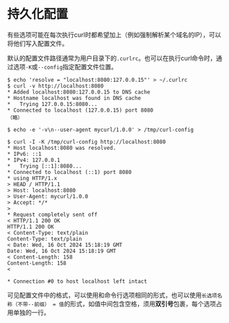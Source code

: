 # 持久化配置

有些选项可能在每次执行curl时都希望加上（例如强制解析某个域名的IP），可以将他们写入配置文件。

默认的配置文件路径通常为用户目录下的`.curlrc`。也可以在执行curl命令时，通过选项`-K`或`--config`指定配置文件位置。

```shell
$ echo 'resolve = "localhost:8080:127.0.0.15"' > ~/.curlrc
$ curl -v http://localhost:8080
* Added localhost:8080:127.0.0.15 to DNS cache
* Hostname localhost was found in DNS cache
*   Trying 127.0.0.15:8080...
* Connected to localhost (127.0.0.15) port 8080
（略）
```

```shell
$ echo -e '-v\n--user-agent mycurl/1.0.0' > /tmp/curl-config

$ curl -I -K /tmp/curl-config http://localhost:8080
* Host localhost:8080 was resolved.
* IPv6: ::1
* IPv4: 127.0.0.1
*   Trying [::1]:8080...
* Connected to localhost (::1) port 8080
* using HTTP/1.x
> HEAD / HTTP/1.1
> Host: localhost:8080
> User-Agent: mycurl/1.0.0
> Accept: */*
> 
* Request completely sent off
< HTTP/1.1 200 OK
HTTP/1.1 200 OK
< Content-Type: text/plain
Content-Type: text/plain
< Date: Wed, 16 Oct 2024 15:18:19 GMT
Date: Wed, 16 Oct 2024 15:18:19 GMT
< Content-Length: 158
Content-Length: 158
< 

* Connection #0 to host localhost left intact
```

可见配置文件中的格式，可以使用和命令行选项相同的形式，也可以使用`长选项名称（不带--前缀） = 值`的形式，如值中间包含空格，须用**双引号**包裹，每个选项占用单独的一行。
